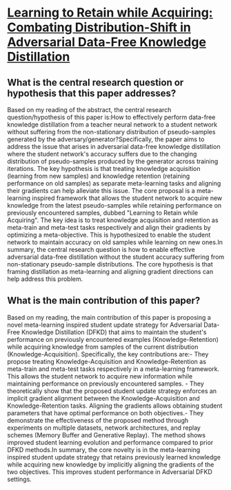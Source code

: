 # [Learning to Retain while Acquiring: Combating Distribution-Shift in   Adversarial Data-Free Knowledge Distillation](https://arxiv.org/abs/2302.14290)

## What is the central research question or hypothesis that this paper addresses?

Based on my reading of the abstract, the central research question/hypothesis of this paper is:How to effectively perform data-free knowledge distillation from a teacher neural network to a student network without suffering from the non-stationary distribution of pseudo-samples generated by the adversary/generator?Specifically, the paper aims to address the issue that arises in adversarial data-free knowledge distillation where the student network's accuracy suffers due to the changing distribution of pseudo-samples produced by the generator across training iterations. The key hypothesis is that treating knowledge acquisition (learning from new samples) and knowledge retention (retaining performance on old samples) as separate meta-learning tasks and aligning their gradients can help alleviate this issue. The core proposal is a meta-learning inspired framework that allows the student network to acquire new knowledge from the latest pseudo-samples while retaining performance on previously encountered samples, dubbed "Learning to Retain while Acquiring". The key idea is to treat knowledge acquisition and retention as meta-train and meta-test tasks respectively and align their gradients by optimizing a meta-objective. This is hypothesized to enable the student network to maintain accuracy on old samples while learning on new ones.In summary, the central research question is how to enable effective adversarial data-free distillation without the student accuracy suffering from non-stationary pseudo-sample distributions. The core hypothesis is that framing distillation as meta-learning and aligning gradient directions can help address this problem.


## What is the main contribution of this paper?

Based on my reading, the main contribution of this paper is proposing a novel meta-learning inspired student update strategy for Adversarial Data-Free Knowledge Distillation (DFKD) that aims to maintain the student's performance on previously encountered examples (Knowledge-Retention) while acquiring knowledge from samples of the current distribution (Knowledge-Acquisition). Specifically, the key contributions are:- They propose treating Knowledge-Acquisition and Knowledge-Retention as meta-train and meta-test tasks respectively in a meta-learning framework. This allows the student network to acquire new information while maintaining performance on previously encountered samples. - They theoretically show that the proposed student update strategy enforces an implicit gradient alignment between the Knowledge-Acquisition and Knowledge-Retention tasks. Aligning the gradients allows obtaining student parameters that have optimal performance on both objectives.- They demonstrate the effectiveness of the proposed method through experiments on multiple datasets, network architectures, and replay schemes (Memory Buffer and Generative Replay). The method shows improved student learning evolution and performance compared to prior DFKD methods.In summary, the core novelty is in the meta-learning inspired student update strategy that retains previously learned knowledge while acquiring new knowledge by implicitly aligning the gradients of the two objectives. This improves student performance in Adversarial DFKD settings.

